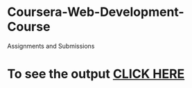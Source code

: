 # Coursera-Web-Development-Course
Assignments and Submissions
# To see the output [CLICK HERE](https://bhanumb234.github.io/Coursera-Web-Development-Course/Assignments/module-2/index.html)
